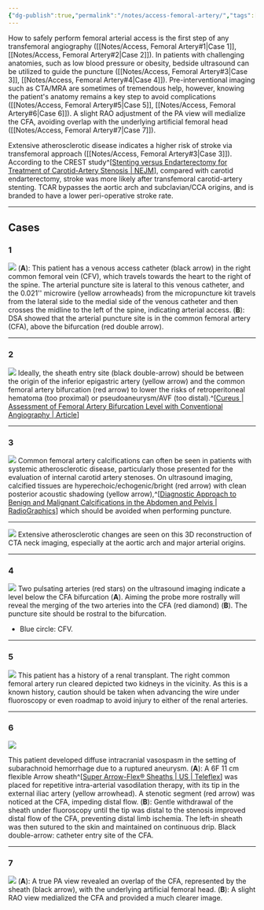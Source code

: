 ```yaml
---
{"dg-publish":true,"permalink":"/notes/access-femoral-artery/","tags":["access","anatomy","artery"],"created":"2023-08-14T19:26:50.000-07:00","updated":"2023-10-21T11:45:36.261-07:00"}
---
```



How to safely perform femoral arterial access is the first step of any transfemoral angiography ([[Notes/Access, Femoral Artery#1\|Case 1]], [[Notes/Access, Femoral Artery#2\|Case 2]]). In patients with challenging anatomies, such as low blood pressure or obesity, bedside ultrasound can be utilized to guide the puncture ([[Notes/Access, Femoral Artery#3\|Case 3]], [[Notes/Access, Femoral Artery#4\|Case 4]]). Pre-interventional imaging such as CTA/MRA are sometimes of tremendous help, however, knowing the patient's anatomy remains a key step to avoid complications ([[Notes/Access, Femoral Artery#5\|Case 5]], [[Notes/Access, Femoral Artery#6\|Case 6]]). A slight RAO adjustment of the PA view will medialize the CFA, avoiding overlap with the underlying artificial femoral head ([[Notes/Access, Femoral Artery#7\|Case 7]]). 

Extensive atherosclerotic disease indicates a higher risk of stroke via transfemoral approach ([[Notes/Access, Femoral Artery#3\|Case 3]]). According to the CREST study^[[Stenting versus Endarterectomy for Treatment of Carotid-Artery Stenosis | NEJM](https://www.nejm.org/doi/full/10.1056/NEJMoa0912321?logout=true)], compared with carotid endarterectomy, stroke was more likely after transfemoral carotid-artery stenting. TCAR bypasses the aortic arch and subclavian/CCA origins, and is branded to have a lower peri-operative stroke rate.

---

## Cases

### 1

![](https://i.imgur.com/ID9QMXd.png)
(**A**): This patient has a venous access catheter (black arrow) in the right common femoral vein (CFV), which travels towards the heart to the right of the spine. The arterial puncture site is lateral to this venous catheter, and the 0.021'' microwire (yellow arrowheads) from the micropuncture kit travels from the lateral side to the medial side of the venous catheter and then crosses the midline to the left of the spine, indicating arterial access. 
(**B**): DSA showed that the arterial puncture site is in the common femoral artery (CFA), above the bifurcation (red double arrow).

---

### 2

![](https://i.imgur.com/5khy6CZ.png)
Ideally, the sheath entry site (black double-arrow) should be between the origin of the inferior epigastric artery (yellow arrow) and the common femoral artery bifurcation (red arrow) to lower the risks of retroperitoneal hematoma (too proximal) or pseudoaneurysm/AVF (too distal).^[[Cureus | Assessment of Femoral Artery Bifurcation Level with Conventional Angiography | Article](https://www.cureus.com/articles/15378-assessment-of-femoral-artery-bifurcation-level-with-conventional-angiography#!/)]

---

### 3

![](https://i.imgur.com/Mz0WqSM.png)
Common femoral artery calcifications can often be seen in patients with systemic atherosclerotic disease, particularly those presented for the evaluation of internal carotid artery stenoses. On ultrasound imaging, calcified tissues are hyperechoic/echogenic/bright (red arrow) with clean posterior acoustic shadowing (yellow arrow),^[[Diagnostic Approach to Benign and Malignant Calcifications in the Abdomen and Pelvis | RadioGraphics](https://pubs.rsna.org/doi/full/10.1148/rg.2020190152)] which should be avoided when performing puncture.

---

![](https://i.imgur.com/AuhOYD5.png)
Extensive atherosclerotic changes are seen on this 3D reconstruction of CTA neck imaging, especially at the aortic arch and major arterial origins. 

---

### 4

![](https://i.imgur.com/mxgU9ar.jpg)
Two pulsating arteries (red stars) on the ultrasound imaging indicate a level below the CFA bifurcation (**A**). Aiming the probe more rostrally will reveal the merging of the two arteries into the CFA (red diamond) (**B**). The puncture site should be rostral to the bifurcation. 

- Blue circle: CFV.

---

### 5

![](https://i.imgur.com/sZtKMpN.jpg)
This patient has a history of a renal transplant. The right common femoral artery run cleared depicted two kidneys in the vicinity. As this is a known history, caution should be taken when advancing the wire under fluoroscopy or even roadmap to avoid injury to either of the renal arteries.

---

### 6

![](https://i.imgur.com/83tzk6M.png)

This patient developed diffuse intracranial vasospasm in the setting of subarachnoid hemorrhage due to a ruptured aneurysm. 
(**A**): A 6F 11 cm flexible Arrow sheath^[[Super Arrow-Flex® Sheaths | US | Teleflex](https://www.teleflex.com/usa/en/product-areas/interventional/vascular-access-closure/super-arrow-flex-sheaths/)] was placed for repetitive intra-arterial vasodilation therapy, with its tip in the external iliac artery (yellow arrowhead). A stenotic segment (red arrow) was noticed at the CFA, impeding distal flow. 
(**B**): Gentle withdrawal of the sheath under fluoroscopy until the tip was distal to the stenosis improved distal flow of the CFA, preventing distal limb ischemia. The left-in sheath was then sutured to the skin and maintained on continuous drip. Black double-arrow: catheter entry site of the CFA.

---

### 7

![](https://i.imgur.com/ZvyS1XW.jpg)
(**A**): A true PA view revealed an overlap of the CFA, represented by the sheath (black arrow), with the underlying artificial femoral head.
(**B**): A slight RAO view medialized the CFA and provided a much clearer image.